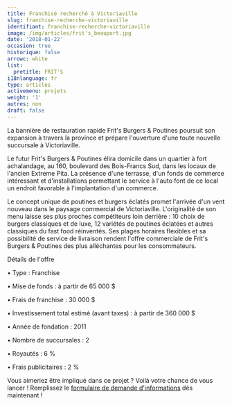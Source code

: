 ```yaml
---
title: Franchisé recherché à Victoriaville
slug: franchise-recherche-victoriaville
identifiant: franchise-recherche-victoriaville
image: /img/articles/frit's_beauport.jpg
date: '2018-01-22'
occasion: true
historique: false
arrowc: white
list:
  pretitle: FRIT'S
i18nlanguage: fr
type: articles
activemenu: projets
weight: '1'
autres: non
draft: false
---
```

La bannière de restauration rapide Frit's Burgers & Poutines poursuit son expansion à travers la province et prépare l'ouverture d'une toute nouvelle succursale à Victoriaville.

Le futur Frit's Burgers & Poutines élira domicile dans un quartier à fort achalandage, au 160, boulevard des Bois-Francs Sud, dans les locaux de l'ancien Extreme Pita. La présence d'une terrasse, d'un fonds de commerce intéressant et d'installations permettant le service à l'auto font de ce local un endroit favorable à l'implantation d'un commerce.

Le concept unique de poutines et burgers éclatés promet l'arrivée d'un vent nouveau dans le paysage commercial de Victoriaville. L'originalité de son menu laisse ses plus proches compétiteurs loin derrière : 10 choix de burgers classiques et de luxe, 12 variétés de poutines éclatées et autres classiques du fast food réinventés. Ses plages horaires flexibles et sa possibilité de service de livraison rendent l'offre commerciale de Frit's Burgers & Poutines des plus alléchantes pour les consommateurs.

Détails de l'offre 

• Type : Franchise

• Mise de fonds : à partir de 65 000 $

• Frais de franchise : 30 000 $

• Investissement total estimé (avant taxes) : à partir de 360 000 $

• Année de fondation : 2011

• Nombre de succursales : 2

• Royautés : 6 %

• Frais publicitaires : 2 %

Vous aimeriez être impliqué dans ce projet ? Voilà votre chance de vous lancer ! Remplissez le [formulaire de demande d'informations](https://www.groupeblanchette.com/devenir-franchise/?franchise=frits) dès maintenant !
